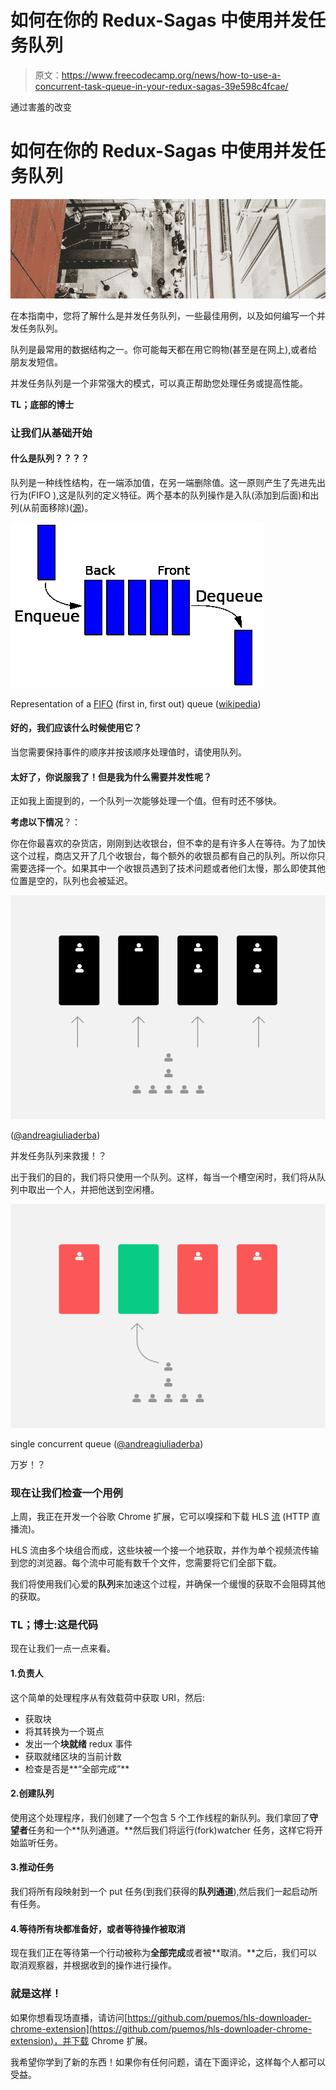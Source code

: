 # 如何在你的 Redux-Sagas 中使用并发任务队列

> 原文：<https://www.freecodecamp.org/news/how-to-use-a-concurrent-task-queue-in-your-redux-sagas-39e598c4fcae/>

通过害羞的改变

# 如何在你的 Redux-Sagas 中使用并发任务队列

![1*8HhqBBy6h6Ag7wO_mqCMug](img/a7ced785a9da16a534cfdcf308a9d999.png)

在本指南中，您将了解什么是并发任务队列，一些最佳用例，以及如何编写一个并发任务队列。

队列是最常用的数据结构之一。你可能每天都在用它购物(甚至是在网上),或者给朋友发短信。

并发任务队列是一个非常强大的模式，可以真正帮助您处理任务或提高性能。

**TL；底部的博士**

### 让我们从基础开始

#### 什么是队列？？？？‍

队列是一种线性结构，在一端添加值，在另一端删除值。这一原则产生了先进先出行为(FIFO ),这是队列的定义特征。两个基本的队列操作是入队(添加到后面)和出列(从前面移除)([源](https://stanford.edu/~stepp/cppdoc/Queue-class.html))。

![1*Li-9xbwJWffXSSERtTX86g](img/cfeb3adffc3db2d8e0258d3988c170b5.png)

Representation of a [FIFO](https://en.wikipedia.org/wiki/FIFO_(computing_and_electronics) "FIFO (computing and electronics)") (first in, first out) queue ([wikipedia](https://en.wikipedia.org/wiki/Queue_(abstract_data_type)))

#### 好的，我们应该什么时候使用它？

当您需要保持事件的顺序并按该顺序处理值时，请使用队列。

#### 太好了，你说服我了！但是我为什么需要并发性呢？

正如我上面提到的，一个队列一次能够处理一个值。但有时还不够快。

**考虑以下情况**？：

你在你最喜欢的杂货店，刚刚到达收银台，但不幸的是有许多人在等待。为了加快这个过程，商店又开了几个收银台，每个额外的收银员都有自己的队列。所以你只需要选择一个。如果其中一个收银员遇到了技术问题或者他们太慢，那么即使其他位置是空的，队列也会被延迟。

![1*R4Dvy6CM9tbCiALKvVrshA](img/c18331eda78e1aec5540b042ce439561.png)

([@andreagiuliaderba](http://twitter.com/andreagiuliaderba "Twitter profile for @andreagiuliaderba"))

并发任务队列来救援！？

出于我们的目的，我们将只使用一个队列。这样，每当一个槽空闲时，我们将从队列中取出一个人，并把他送到空闲槽。

![1*nidy8yr16nMUBA153rhwEQ](img/31e83d914ec837c6056b9685cd557919.png)

single concurrent queue ([@andreagiuliaderba](http://twitter.com/andreagiuliaderba "Twitter profile for @andreagiuliaderba"))

万岁！？

### 现在让我们检查一个用例

上周，我正在开发一个谷歌 Chrome 扩展，它可以嗅探和下载 HLS [流](https://en.m.wikipedia.org/wiki/HTTP_Live_Streaming) (HTTP 直播流)。

HLS 流由多个块组合而成，这些块被一个接一个地获取，并作为单个视频流传输到您的浏览器。每个流中可能有数千个文件，您需要将它们全部下载。

我们将使用我们心爱的**队列**来加速这个过程，并确保一个缓慢的获取不会阻碍其他的获取。

### **TL；博士:这是代码**

现在让我们一点一点来看。

#### 1.负责人

这个简单的处理程序从有效载荷中获取 URI，然后:

*   获取块
*   将其转换为一个斑点
*   发出一个**块就绪** redux 事件
*   获取就绪区块的当前计数
*   检查是否是**“全部完成”**

#### 2.创建队列

使用这个处理程序，我们创建了一个包含 5 个工作线程的新队列。我们拿回了**守望者**任务和一个**队列通道。**然后我们将运行(fork)watcher 任务，这样它将开始监听任务。

#### 3.推动任务

我们将所有段映射到一个 put 任务(到我们获得的**队列通道**),然后我们一起启动所有任务。

#### 4.等待所有块都准备好，或者等待操作被取消

现在我们正在等待第一个行动被称为**全部完成**或者被**取消。**之后，我们可以取消观察器，并根据收到的操作进行操作。

### 就是这样！

如果你想看现场直播，请访问[https://github.com/puemos/hls-downloader-chrome-extension](https://github.com/puemos/hls-downloader-chrome-extension)，并下载 Chrome 扩展。

我希望你学到了新的东西！如果你有任何问题，请在下面评论，这样每个人都可以受益。